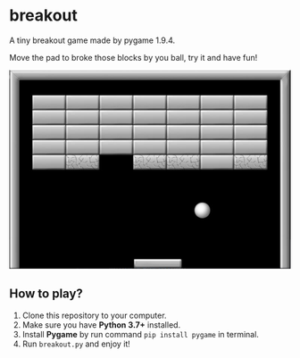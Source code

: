 # breakout

A tiny breakout game made by pygame 1.9.4.

Move the pad to broke those blocks by you ball, try it and have fun!

![Screenshot](https://github.com/shenjia/breakout/raw/master/screenshot.jpg)

## How to play?
1. Clone this repository to your computer.
2. Make sure you have **Python 3.7+** installed.
3. Install **Pygame** by run command `pip install pygame` in terminal.
4. Run `breakout.py` and enjoy it!
